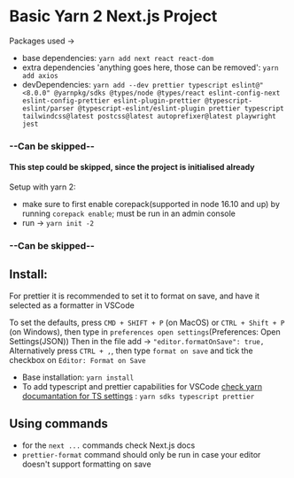 # Basic Yarn 2 Next.js Project

Packages used ->

- base dependencies: `yarn add next react react-dom`
- extra dependencies 'anything goes here, those can be removed': `yarn add axios `
- devDependencies: `yarn add --dev prettier typescript eslint@"<8.0.0" @yarnpkg/sdks @types/node @types/react eslint-config-next eslint-config-prettier eslint-plugin-prettier @typescript-eslint/parser @typescript-eslint/eslint-plugin prettier typescript tailwindcss@latest postcss@latest autoprefixer@latest playwright jest`

### --Can be skipped--

#### This step could be skipped, since the project is initialised already

Setup with yarn 2:

- make sure to first enable corepack(supported in node 16.10 and up) by running `corepack enable`; must be run in an admin console
- run -> `yarn init -2`

### --Can be skipped--

## Install:

For prettier it is recommended to set it to format on save, and have it selected as a formatter in VSCode

To set the defaults, press `CMD + SHIFT + P` (on MacOS) or `CTRL + Shift + P` (on Windows), then type in `preferences open settings`(Preferences: Open Settings(JSON))
Then in the file add -> `"editor.formatOnSave": true,`
Alternatively press `CTRL + ,`, then type `format on save` and tick the checkbox on `Editor: Format on Save`

- Base installation: `yarn install`
- To add typescript and prettier capabilities for VSCode [check yarn documantation for TS settings](https://yarnpkg.com/getting-started/editor-sdks#vscode) : `yarn sdks typescript prettier`

## Using commands

- for the `next ...` commands check Next.js docs
- `prettier-format` command should only be run in case your editor doesn't support formatting on save
